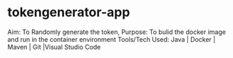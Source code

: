 # tokengenerator-app
Aim: To Randomly generate the token, 
Purpose: To bulid the docker image and run in the container environment
Tools/Tech Used: Java | Docker | Maven | Git |Visual Studio Code
